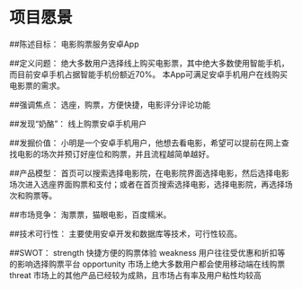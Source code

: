 # 项目愿景

##陈述目标：
电影购票服务安卓App

##定义问题：
绝大多数用户选择线上购买电影票，其中绝大多数使用智能手机，而目前安卓手机占据智能手机份额近70%。
本App可满足安卓手机用户在线购买电影票的需求。

##强调焦点：
选座，购票，方便快捷，电影评分评论功能

##发现“奶酪”：
线上购票安卓手机用户

##发掘价值：
小明是一个安卓手机用户，他想去看电影，希望可以提前在网上查找电影的场次并预订好座位和购票，并且流程越简单越好。

##产品模型：
首页可以搜索选择电影院，在电影院界面选择电影，然后选择电影场次进入选座界面购票和支付；或者在首页搜索选择电影，选择电影院，再选择场次和购票等。

##市场竞争：
淘票票，猫眼电影，百度糯米。

##技术可行性：
主要使用安卓开发和数据库等技术，可行性较高。

##SWOT：
strength 快捷方便的购票体验
weakness 用户往往受优惠和折扣等的影响选择购票平台
opportunity 市场上绝大多数用户都会使用移动端在线购票
threat 市场上的其他产品已经较为成熟，且市场占有率及用户粘性均较高
